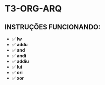 # T3-ORG-ARQ




## INSTRUÇÕES FUNCIONANDO:

- :white_check_mark: **lw**
- :white_check_mark: **addu**
- :white_check_mark: **and**
- :white_check_mark: **andi**
- :white_check_mark: **addiu**
- :white_check_mark: **lui**
- :white_check_mark: **ori**
- :white_check_mark: **xor**
